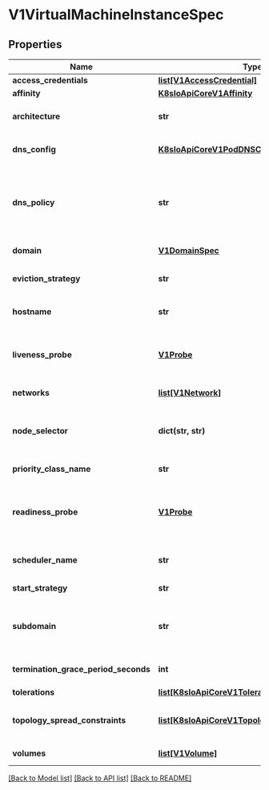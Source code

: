 # V1VirtualMachineInstanceSpec

## Properties
Name | Type | Description | Notes
------------ | ------------- | ------------- | -------------
**access_credentials** | [**list[V1AccessCredential]**](V1AccessCredential.md) | Specifies a set of public keys to inject into the vm guest | [optional] 
**affinity** | [**K8sIoApiCoreV1Affinity**](K8sIoApiCoreV1Affinity.md) | If affinity is specifies, obey all the affinity rules | [optional] 
**architecture** | **str** | Specifies the architecture of the vm guest you are attempting to run. Defaults to the compiled architecture of the KubeVirt components | [optional] 
**dns_config** | [**K8sIoApiCoreV1PodDNSConfig**](K8sIoApiCoreV1PodDNSConfig.md) | Specifies the DNS parameters of a pod. Parameters specified here will be merged to the generated DNS configuration based on DNSPolicy. | [optional] 
**dns_policy** | **str** | Set DNS policy for the pod. Defaults to \&quot;ClusterFirst\&quot;. Valid values are &#39;ClusterFirstWithHostNet&#39;, &#39;ClusterFirst&#39;, &#39;Default&#39; or &#39;None&#39;. DNS parameters given in DNSConfig will be merged with the policy selected with DNSPolicy. To have DNS options set along with hostNetwork, you have to specify DNS policy explicitly to &#39;ClusterFirstWithHostNet&#39;. | [optional] 
**domain** | [**V1DomainSpec**](V1DomainSpec.md) | Specification of the desired behavior of the VirtualMachineInstance on the host. | 
**eviction_strategy** | **str** | EvictionStrategy can be set to \&quot;LiveMigrate\&quot; if the VirtualMachineInstance should be migrated instead of shut-off in case of a node drain. | [optional] 
**hostname** | **str** | Specifies the hostname of the vmi If not specified, the hostname will be set to the name of the vmi, if dhcp or cloud-init is configured properly. | [optional] 
**liveness_probe** | [**V1Probe**](V1Probe.md) | Periodic probe of VirtualMachineInstance liveness. VirtualmachineInstances will be stopped if the probe fails. Cannot be updated. More info: https://kubernetes.io/docs/concepts/workloads/pods/pod-lifecycle#container-probes | [optional] 
**networks** | [**list[V1Network]**](V1Network.md) | List of networks that can be attached to a vm&#39;s virtual interface. | [optional] 
**node_selector** | **dict(str, str)** | NodeSelector is a selector which must be true for the vmi to fit on a node. Selector which must match a node&#39;s labels for the vmi to be scheduled on that node. More info: https://kubernetes.io/docs/concepts/configuration/assign-pod-node/ | [optional] 
**priority_class_name** | **str** | If specified, indicates the pod&#39;s priority. If not specified, the pod priority will be default or zero if there is no default. | [optional] 
**readiness_probe** | [**V1Probe**](V1Probe.md) | Periodic probe of VirtualMachineInstance service readiness. VirtualmachineInstances will be removed from service endpoints if the probe fails. Cannot be updated. More info: https://kubernetes.io/docs/concepts/workloads/pods/pod-lifecycle#container-probes | [optional] 
**scheduler_name** | **str** | If specified, the VMI will be dispatched by specified scheduler. If not specified, the VMI will be dispatched by default scheduler. | [optional] 
**start_strategy** | **str** | StartStrategy can be set to \&quot;Paused\&quot; if Virtual Machine should be started in paused state. | [optional] 
**subdomain** | **str** | If specified, the fully qualified vmi hostname will be \&quot;&lt;hostname&gt;.&lt;subdomain&gt;.&lt;pod namespace&gt;.svc.&lt;cluster domain&gt;\&quot;. If not specified, the vmi will not have a domainname at all. The DNS entry will resolve to the vmi, no matter if the vmi itself can pick up a hostname. | [optional] 
**termination_grace_period_seconds** | **int** | Grace period observed after signalling a VirtualMachineInstance to stop after which the VirtualMachineInstance is force terminated. | [optional] 
**tolerations** | [**list[K8sIoApiCoreV1Toleration]**](K8sIoApiCoreV1Toleration.md) | If toleration is specified, obey all the toleration rules. | [optional] 
**topology_spread_constraints** | [**list[K8sIoApiCoreV1TopologySpreadConstraint]**](K8sIoApiCoreV1TopologySpreadConstraint.md) | TopologySpreadConstraints describes how a group of VMIs will be spread across a given topology domains. K8s scheduler will schedule VMI pods in a way which abides by the constraints. | [optional] 
**volumes** | [**list[V1Volume]**](V1Volume.md) | List of volumes that can be mounted by disks belonging to the vmi. | [optional] 

[[Back to Model list]](../README.md#documentation-for-models) [[Back to API list]](../README.md#documentation-for-api-endpoints) [[Back to README]](../README.md)


